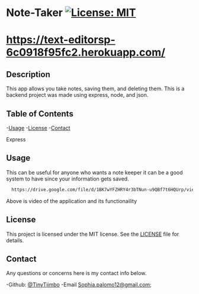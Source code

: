 # Note-Taker [![License: MIT](https://img.shields.io/badge/License-MIT-yellow.svg)](https://opensource.org/licenses/MIT)

  # https://text-editorsp-6c0918f95fc2.herokuapp.com/

  ## Description

 This app allows you take notes, saving them, and deleting them. This is a backend project was made using express, node, and json.

  ## Table of Contents

  -[Usage](#usage)
  -[License](#license)
  -[Contact](#contact)

  Express
  
  ## Usage
  
  This can be useful for anyone who wants a note keeper it can be a good system to have since your information gets saved.
  
```md
  https://drive.google.com/file/d/1BK7wYFZHRY4r3bTNun-u9QBf7t6HQUrp/view
  ```
Above is video of the application and its functionaility
  ## License
  
  
  This project is licensed under the MIT license. 
  See the [LICENSE](./LICENSE) file for details.

  ## Contact

  Any questions or concerns here is my contact info below.

  -Github: [@TinyTiimbo](https://github.com/TinyTiimbo)
  -Email Sophia.palomo12@gmail.com;
